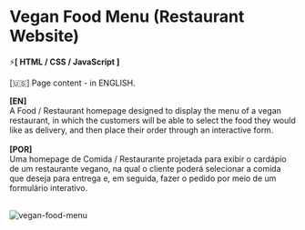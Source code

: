 # Vegan Food Menu (Restaurant Website)

⚡<strong>[ HTML / CSS / JavaScript ]</strong> 
<br>

[🇺🇸] Page content - in ENGLISH. 
<br>

<strong>[EN]</strong>
<br>
A Food / Restaurant homepage designed to display the menu of a vegan restaurant, in which the customers will be able to select the food they would like as delivery, and then place their order through an interactive form.
<br>
<br>
<strong>[POR]</strong>
<br>
Uma homepage de Comida / Restaurante projetada para exibir o cardápio de um restaurante vegano, na qual o cliente poderá selecionar a comida que deseja para entrega e, em seguida, fazer o pedido por meio de um formulário interativo.
<br><br>

![vegan-food-menu](https://user-images.githubusercontent.com/108018406/182003313-7b06ed0c-cfc7-475a-a402-e988f23f6a6c.PNG)

